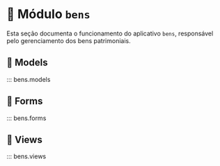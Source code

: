 # 📌 Módulo `bens`
Esta seção documenta o funcionamento do aplicativo `bens`, responsável pelo gerenciamento dos bens patrimoniais.

## 🔹 Models
::: bens.models

## 🔹 Forms
::: bens.forms

## 🔹 Views
::: bens.views
